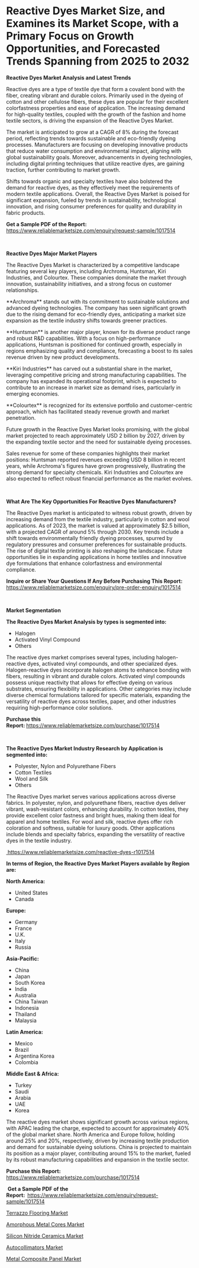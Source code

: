 <p><h1>Reactive Dyes Market Size, and Examines its Market Scope, with a Primary Focus on Growth Opportunities, and Forecasted Trends Spanning from 2025 to 2032</h1></p><p><strong>Reactive Dyes Market Analysis and Latest Trends</strong></p>
<p><p>Reactive dyes are a type of textile dye that form a covalent bond with the fiber, creating vibrant and durable colors. Primarily used in the dyeing of cotton and other cellulose fibers, these dyes are popular for their excellent colorfastness properties and ease of application. The increasing demand for high-quality textiles, coupled with the growth of the fashion and home textile sectors, is driving the expansion of the Reactive Dyes Market.</p><p>The market is anticipated to grow at a CAGR of 8% during the forecast period, reflecting trends towards sustainable and eco-friendly dyeing processes. Manufacturers are focusing on developing innovative products that reduce water consumption and environmental impact, aligning with global sustainability goals. Moreover, advancements in dyeing technologies, including digital printing techniques that utilize reactive dyes, are gaining traction, further contributing to market growth.</p><p>Shifts towards organic and specialty textiles have also bolstered the demand for reactive dyes, as they effectively meet the requirements of modern textile applications. Overall, the Reactive Dyes Market is poised for significant expansion, fueled by trends in sustainability, technological innovation, and rising consumer preferences for quality and durability in fabric products.</p></p>
<p><strong>Get a Sample PDF of the Report:&nbsp;</strong> <a href="https://www.reliablemarketsize.com/enquiry/request-sample/1017514?utm_campaign=973&utm_medium=2&utm_source=Github&utm_content=ia&utm_term=31032025&utm_id=reactive-dyes">https://www.reliablemarketsize.com/enquiry/request-sample/1017514</a></p>
<p>&nbsp;</p>
<p><strong>Reactive Dyes Major Market Players</strong></p>
<p><p>The Reactive Dyes Market is characterized by a competitive landscape featuring several key players, including Archroma, Huntsman, Kiri Industries, and Colourtex. These companies dominate the market through innovation, sustainability initiatives, and a strong focus on customer relationships.</p><p>**Archroma** stands out with its commitment to sustainable solutions and advanced dyeing technologies. The company has seen significant growth due to the rising demand for eco-friendly dyes, anticipating a market size expansion as the textile industry shifts towards greener practices.</p><p>**Huntsman** is another major player, known for its diverse product range and robust R&D capabilities. With a focus on high-performance applications, Huntsman is positioned for continued growth, especially in regions emphasizing quality and compliance, forecasting a boost to its sales revenue driven by new product developments.</p><p>**Kiri Industries** has carved out a substantial share in the market, leveraging competitive pricing and strong manufacturing capabilities. The company has expanded its operational footprint, which is expected to contribute to an increase in market size as demand rises, particularly in emerging economies.</p><p>**Colourtex** is recognized for its extensive portfolio and customer-centric approach, which has facilitated steady revenue growth and market penetration.</p><p>Future growth in the Reactive Dyes Market looks promising, with the global market projected to reach approximately USD 2 billion by 2027, driven by the expanding textile sector and the need for sustainable dyeing processes. </p><p>Sales revenue for some of these companies highlights their market positions: Huntsman reported revenues exceeding USD 8 billion in recent years, while Archroma's figures have grown progressively, illustrating the strong demand for specialty chemicals. Kiri Industries and Colourtex are also expected to reflect robust financial performance as the market evolves.</p></p>
<p>&nbsp;</p>
<p><strong>What Are The Key Opportunities For Reactive Dyes Manufacturers?</strong></p>
<p><p>The Reactive Dyes market is anticipated to witness robust growth, driven by increasing demand from the textile industry, particularly in cotton and wool applications. As of 2023, the market is valued at approximately $2.5 billion, with a projected CAGR of around 5% through 2030. Key trends include a shift towards environmentally friendly dyeing processes, spurred by regulatory pressures and consumer preferences for sustainable products. The rise of digital textile printing is also reshaping the landscape. Future opportunities lie in expanding applications in home textiles and innovative dye formulations that enhance colorfastness and environmental compliance.</p></p>
<p><strong>Inquire or Share Your Questions If Any Before Purchasing This Report:</strong> <a href="https://www.reliablemarketsize.com/enquiry/pre-order-enquiry/1017514?utm_campaign=973&utm_medium=2&utm_source=Github&utm_content=ia&utm_term=31032025&utm_id=reactive-dyes">https://www.reliablemarketsize.com/enquiry/pre-order-enquiry/1017514</a></p>
<p>&nbsp;</p>
<p><strong>Market Segmentation</strong></p>
<p><strong>The Reactive Dyes Market Analysis by types is segmented into:</strong></p>
<p><ul><li>Halogen</li><li>Activated Vinyl Compound</li><li>Others</li></ul></p>
<p><p>The reactive dyes market comprises several types, including halogen-reactive dyes, activated vinyl compounds, and other specialized dyes. Halogen-reactive dyes incorporate halogen atoms to enhance bonding with fibers, resulting in vibrant and durable colors. Activated vinyl compounds possess unique reactivity that allows for effective dyeing on various substrates, ensuring flexibility in applications. Other categories may include diverse chemical formulations tailored for specific materials, expanding the versatility of reactive dyes across textiles, paper, and other industries requiring high-performance color solutions.</p></p>
<p><strong>Purchase this Report:&nbsp;</strong><a href="https://www.reliablemarketsize.com/purchase/1017514?utm_campaign=973&utm_medium=2&utm_source=Github&utm_content=ia&utm_term=31032025&utm_id=reactive-dyes">https://www.reliablemarketsize.com/purchase/1017514</a></p>
<p>&nbsp;</p>
<p><strong>The Reactive Dyes Market Industry Research by Application is segmented into:</strong></p>
<p><ul><li>Polyester, Nylon and Polyurethane Fibers</li><li>Cotton Textiles</li><li>Wool and Silk</li><li>Others</li></ul></p>
<p><p>The Reactive Dyes market serves various applications across diverse fabrics. In polyester, nylon, and polyurethane fibers, reactive dyes deliver vibrant, wash-resistant colors, enhancing durability. In cotton textiles, they provide excellent color fastness and bright hues, making them ideal for apparel and home textiles. For wool and silk, reactive dyes offer rich coloration and softness, suitable for luxury goods. Other applications include blends and specialty fabrics, expanding the versatility of reactive dyes in the textile industry.</p></p>
<p><a href="https://www.reliablemarketsize.com/reactive-dyes-r1017514?utm_campaign=973&utm_medium=2&utm_source=Github&utm_content=ia&utm_term=31032025&utm_id=reactive-dyes">&nbsp;https://www.reliablemarketsize.com/reactive-dyes-r1017514</a></p>
<p><strong>In terms of Region, the Reactive Dyes Market Players available by Region are:</strong></p>
<p>
    <p> <strong> North America: </strong>
        <ul>
            <li>United States</li>
            <li>Canada</li>
        </ul>
        </p> 
    <p> <strong> Europe: </strong>
        <ul>
            <li>Germany</li>
            <li>France</li>
            <li>U.K.</li>
            <li>Italy</li>
            <li>Russia</li>
        </ul>
        </p> 
    <p> <strong> Asia-Pacific: </strong>
        <ul>
            <li>China</li>
            <li>Japan</li>
            <li>South Korea</li>
            <li>India</li>
            <li>Australia</li>
            <li>China Taiwan</li>
            <li>Indonesia</li>
            <li>Thailand</li>
            <li>Malaysia</li>
        </ul>
        </p> 
    <p> <strong> Latin America: </strong>
        <ul>
            <li>Mexico</li>
            <li>Brazil</li>
            <li>Argentina Korea</li>
            <li>Colombia</li>
        </ul>
        </p> 
    <p> <strong> Middle East & Africa: </strong>
        <ul>
            <li>Turkey</li>
            <li>Saudi</li>
            <li>Arabia</li>
            <li>UAE</li>
            <li>Korea</li>
        </ul>
    </p>
    </p>
<p><p>The reactive dyes market shows significant growth across various regions, with APAC leading the charge, expected to account for approximately 40% of the global market share. North America and Europe follow, holding around 25% and 20%, respectively, driven by increasing textile production and demand for sustainable dyeing solutions. China is projected to maintain its position as a major player, contributing around 15% to the market, fueled by its robust manufacturing capabilities and expansion in the textile sector.</p></p>
<p><strong>Purchase this Report: </strong><a href="https://www.reliablemarketsize.com/purchase/1017514?utm_campaign=973&utm_medium=2&utm_source=Github&utm_content=ia&utm_term=31032025&utm_id=reactive-dyes">https://www.reliablemarketsize.com/purchase/1017514</a></p>
<p>&nbsp;<strong>Get a Sample PDF of the Report:&nbsp;&nbsp;</strong><a href="https://www.reliablemarketsize.com/enquiry/request-sample/1017514?utm_campaign=973&utm_medium=2&utm_source=Github&utm_content=ia&utm_term=31032025&utm_id=reactive-dyes">https://www.reliablemarketsize.com/enquiry/request-sample/1017514</a></p>
<p><strong></strong></p>
<p><p><a href="https://github.com/catlowdarcys/Market-Research-Report-List-1/blob/main/terrazzo-flooring-market.md?utm_campaign=973&utm_medium=2&utm_source=Github&utm_content=ia&utm_term=31032025&utm_id=reactive-dyes">Terrazzo Flooring Market</a></p><p><a href="https://github.com/fendtdjunawo/Market-Research-Report-List-1/blob/main/amorphous-metal-cores-market.md?utm_campaign=973&utm_medium=2&utm_source=Github&utm_content=ia&utm_term=31032025&utm_id=reactive-dyes">Amorphous Metal Cores Market</a></p><p><a href="https://github.com/ridchycarlas/Market-Research-Report-List-1/blob/main/silicon-nitride-ceramics-market.md?utm_campaign=973&utm_medium=2&utm_source=Github&utm_content=ia&utm_term=31032025&utm_id=reactive-dyes">Silicon Nitride Ceramics Market</a></p><p><a href="https://github.com/hadshpinay/Market-Research-Report-List-1/blob/main/autocollimators-market.md?utm_campaign=973&utm_medium=2&utm_source=Github&utm_content=ia&utm_term=31032025&utm_id=reactive-dyes">Autocollimators Market</a></p><p><a href="https://github.com/danzopachllq/Market-Research-Report-List-1/blob/main/metal-composite-panel-market.md?utm_campaign=973&utm_medium=2&utm_source=Github&utm_content=ia&utm_term=31032025&utm_id=reactive-dyes">Metal Composite Panel Market</a></p></p>